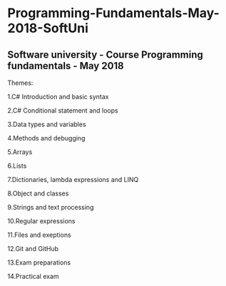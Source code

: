 # Programming-Fundamentals-May-2018-SoftUni
## Software university - Course Programming fundamentals - May 2018

Themes:

 1.C# Introduction and basic syntax
 
 2.C# Conditional statement and loops 
 
 3.Data types and variables
 
 4.Methods and debugging
 
 5.Arrays
 
 6.Lists
 
 7.Dictionaries, lambda expressions and LINQ
 
 8.Object and classes
 
 9.Strings and text processing
 
 10.Regular expressions
 
 11.Files and exeptions
 
 12.Git and GitHub
 
 13.Exam preparations
 
 14.Practical exam
